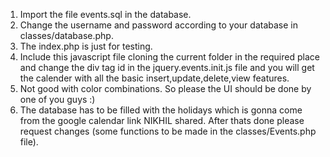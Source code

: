 1. Import the file events.sql in the database.
2. Change the username and password according to your database in classes/database.php.
3. The index.php is just for testing.
4. Include this javascript file cloning the current folder in the required place and change the div tag id in the jquery.events.init.js file and you will get the calender with all the basic insert,update,delete,view features.
5. Not good with color combinations. So please the UI should be done by one of you guys :)
6. The database has to be filled with the holidays which is gonna come from the google calendar link NIKHIL shared. After thats done please request changes (some functions to be made in the classes/Events.php file). 
